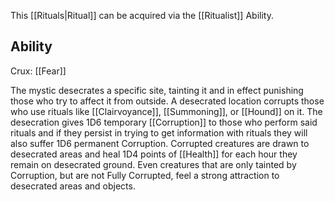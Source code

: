 This [[Rituals|Ritual]] can be acquired via the [[Ritualist]] Ability.
## Ability
Crux: [[Fear]]

The mystic desecrates a specific site, tainting it and in effect punishing those who try to affect it from outside. A desecrated location corrupts those who use rituals like [[Clairvoyance]], [[Summoning]], or [[Hound]] on it. The desecration gives 1D6 temporary [[Corruption]] to those who perform said rituals and if they persist in trying to get information with rituals they will also suffer 1D6 permanent Corruption. Corrupted creatures are drawn to desecrated areas and heal 1D4 points of [[Health]] for each hour they remain on desecrated ground. Even creatures that are only tainted by Corruption, but are not Fully Corrupted, feel a strong attraction to desecrated areas and objects.